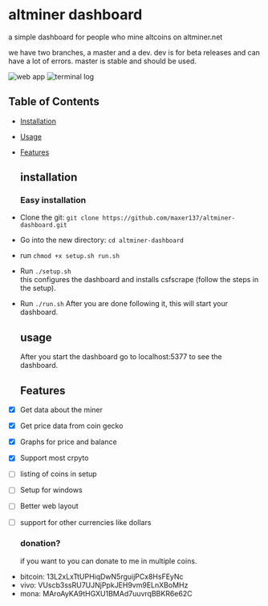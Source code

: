 # altminer dashboard

a simple dashboard for people who mine altcoins on altminer.net

we have two branches, a master and a dev. dev is for beta releases and can have a lot of errors. master is stable and should be used.

![web app](https://i.imgur.com/Mf7qdgj.png) ![terminal log](https://i.imgur.com/er2qIHm.png)

## Table of Contents

- [Installation](#installation)
- [Usage](#usage)
- [Features](#features)

  ## installation

  ### Easy installation

- Clone the git: `git clone https://github.com/maxer137/altminer-dashboard.git`
- Go into the new directory: `cd altminer-dashboard`
- run `chmod +x setup.sh run.sh`
- Run `./setup.sh`<br>
  this configures the dashboard and installs csfscrape (follow the steps in the setup).
- Run `./run.sh` After you are done following it, this will start your dashboard.

  ## usage

   After you start the dashboard go to localhost:5377 to see the dashboard.

  ## Features

- [x] Get data about the miner
- [x] Get price data from coin gecko
- [x] Graphs for price and balance
- [x] Support most crpyto
- [ ] listing of coins in setup
- [ ] Setup for windows
- [ ] Better web layout
- [ ] support for other currencies like dollars

  ### donation?

   if you want to you can donate to me in multiple coins.
- bitcoin: 13L2xLxTtUPHiqDwN5rguijPCx8HsFEyNc
- vivo: VUscb3ssRU7UJNjPpkJEH9vm9ELnXBoMHz
- mona: MAroAyKA9tHGXU1BMAd7uuvrqBBKR6e62C
